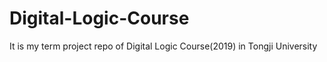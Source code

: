 # Digital-Logic-Course
It is my term project repo of Digital Logic Course(2019) in Tongji University
